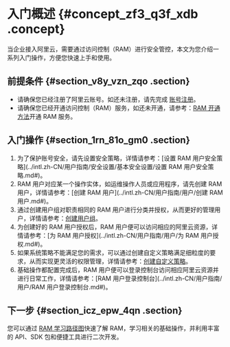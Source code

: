 # 入门概述 {#concept_zf3_q3f_xdb .concept}

当企业接入阿里云，需要通过访问控制（RAM）进行安全管控，本文为您介绍一系列入门操作，方便您快速上手和使用。

## 前提条件 {#section_v8y_vzn_zqo .section}

-   请确保您已经注册了阿里云账号。如还未注册，请先完成 [账号注册](https://account.alibabacloud.com/register/intl_register.htm)。
-   请确保您已经开通访问控制（RAM）服务，如还未开通，请参考：[RAM 开通方法](../intl.zh-CN/产品定价/开通方法.md#)开通 RAM 服务。

## 入门操作 {#section_1rn_81o_gm0 .section}

1.  为了保护账号安全，请先设置安全策略，详情请参考：[设置 RAM 用户安全策略](../intl.zh-CN/用户指南/安全设置/基本安全设置/设置 RAM 用户安全策略.md#)。
2.  RAM 用户对应某一个操作实体，如运维操作人员或应用程序，请先创建 RAM 用户，详情请参考：[创建 RAM 用户](../intl.zh-CN/用户指南/用户/创建 RAM 用户.md#)。
3.  通过创建用户组对职责相同的 RAM 用户进行分类并授权，从而更好的管理用户，详情请参考：[创建用户组](../intl.zh-CN/用户指南/用户组/创建用户组.md#)。
4.  为创建好的 RAM 用户授权后，RAM 用户便可以访问相应的阿里云资源，详情请参考：[为 RAM 用户授权](../intl.zh-CN/用户指南/用户/为 RAM 用户授权.md#)。
5.  如果系统策略不能满足您的需求，可以通过创建自定义策略满足细粒度的要求，从而实现更灵活的权限管理，详情请参考：[创建自定义策略](../intl.zh-CN/用户指南/权限策略/自定义策略/创建自定义策略.md#)。
6.  基础操作都配置完成后，RAM 用户便可以登录控制台访问相应阿里云资源并进行日常工作，详情请参考：[RAM 用户登录控制台](../intl.zh-CN/用户指南/用户/RAM 用户登录控制台.md#)。

## 下一步 {#section_icz_epw_4qn .section}

您可以通过 [RAM 学习路径图](https://www.alibabacloud.com/getting-started/learningpath/ram)快速了解 RAM，学习相关的基础操作，并利用丰富的 API、SDK 包和便捷工具进行二次开发。


